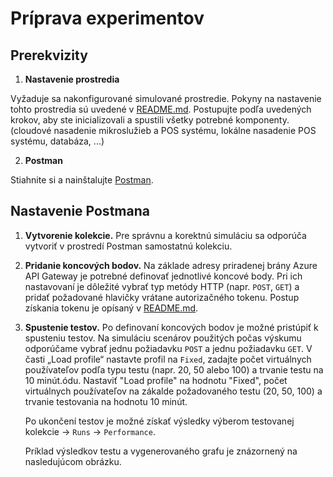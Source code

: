 # Príprava experimentov

## Prerekvizity

1. **Nastavenie prostredia**

  Vyžaduje sa nakonfigurované simulované prostredie. Pokyny na nastavenie tohto prostredia sú uvedené v [README.md](README.md). Postupujte podľa uvedených krokov, aby ste inicializovali a spustili všetky potrebné komponenty. (cloudové nasadenie mikroslužieb a POS systému, lokálne nasadenie POS systému, databáza, ...)

2. **Postman**

  Stiahnite si a nainštalujte [Postman](https://www.postman.com/downloads/).


## Nastavenie Postmana

1. **Vytvorenie kolekcie.**
   Pre správnu a korektnú simuláciu sa odporúča vytvoriť v prostredí Postman samostatnú kolekciu.

2. **Pridanie koncových bodov.**
   Na základe adresy priradenej brány Azure API Gateway je potrebné definovať jednotlivé koncové body. Pri ich nastavovaní je dôležité vybrať typ metódy HTTP (napr. `POST`, `GET`) a pridať požadované hlavičky vrátane autorizačného tokenu. Postup získania tokenu je opísaný v [README.md](README.md).

3. **Spustenie testov.**
  Po definovaní koncových bodov je možné pristúpiť k spusteniu testov. Na simuláciu scenárov použitých počas výskumu odporúčame vybrať jednu požiadavku `POST` a jednu požiadavku `GET`. V časti „Load profile“ nastavte profil na `Fixed`, zadajte počet virtuálnych používateľov podľa typu testu (napr. 20, 50 alebo 100) a trvanie testu na 10 minút.ódu. Nastaviť "Load profile" na hodnotu "Fixed", počet virtuálnych používateľov na zákalde požadovaného testu (20, 50, 100) a trvanie testovania na hodnotu 10 minút.

   Po ukončení testov je možné získať výsledky výberom testovanej kolekcie -> `Runs` -> `Performance`.

   Príklad výsledkov testu a vygenerovaného grafu je znázornený na nasledujúcom obrázku.
